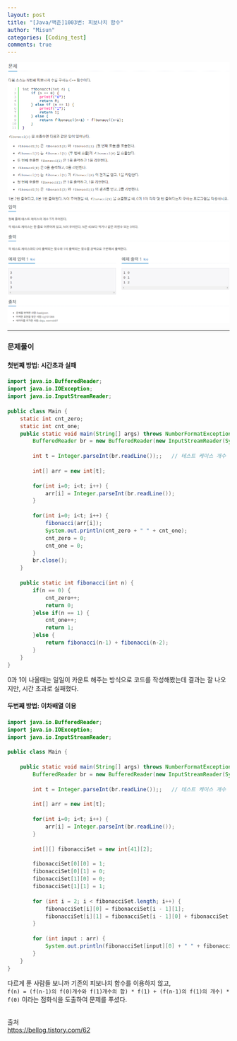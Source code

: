 ```yaml
---
layout: post
title: "[Java/백준]1003번: 피보나치 함수"
author: "Misun"
categories: [Coding_test]
comments: true
---
```


![Image with caption](../img/Coding/baekjun_1003_01.png "problem1")
![Image with caption](../img/Coding/baekjun_1003_02.png "problem2")

<hr>

### 문제풀이

#### 첫번째 방법: 시간초과 실패

```java
import java.io.BufferedReader;
import java.io.IOException;
import java.io.InputStreamReader;

public class Main {
	static int cnt_zero;
	static int cnt_one;
	public static void main(String[] args) throws NumberFormatException, IOException {
		BufferedReader br = new BufferedReader(new InputStreamReader(System.in));

		int t = Integer.parseInt(br.readLine());;	// 테스트 케이스 개수

		int[] arr = new int[t];

		for(int i=0; i<t; i++) {
			arr[i] = Integer.parseInt(br.readLine());
		}

		for(int i=0; i<t; i++) {
			fibonacci(arr[i]);
			System.out.println(cnt_zero + " " + cnt_one);
			cnt_zero = 0;
			cnt_one = 0;
		}
		br.close();
	}

	public static int fibonacci(int n) {
		if(n == 0) {
			cnt_zero++;
			return 0;
		}else if(n == 1) {
			cnt_one++;
			return 1;
		}else {
			return fibonacci(n-1) + fibonacci(n-2);
		}
	}
}
```

0과 1이 나올때는 일일이 카운트 해주는 방식으로 코드를 작성해봤는데 결과는 잘 나오지만, 시간 초과로 실패했다.<br>

#### 두번째 방법: 이차배열 이용

```java
import java.io.BufferedReader;
import java.io.IOException;
import java.io.InputStreamReader;

public class Main {

	public static void main(String[] args) throws NumberFormatException, IOException {
		BufferedReader br = new BufferedReader(new InputStreamReader(System.in));

		int t = Integer.parseInt(br.readLine());;	// 테스트 케이스 개수

		int[] arr = new int[t];

		for(int i=0; i<t; i++) {
			arr[i] = Integer.parseInt(br.readLine());
		}

		int[][] fibonacciSet = new int[41][2];

		fibonacciSet[0][0] = 1;
		fibonacciSet[0][1] = 0;
		fibonacciSet[1][0] = 0;
		fibonacciSet[1][1] = 1;

        for (int i = 2; i < fibonacciSet.length; i++) {
            fibonacciSet[i][0] = fibonacciSet[i - 1][1];
            fibonacciSet[i][1] = fibonacciSet[i - 1][0] + fibonacciSet[i - 1][1];
        }

        for (int input : arr) {
            System.out.println(fibonacciSet[input][0] + " " + fibonacciSet[input][1]);
        }
	}
}
```

다르게 푼 사람들 보니까 기존의 피보나치 함수를 이용하지 않고,<br>
`f(n) = (f(n-1)의 f(0)개수와 f(1)개수의 합) * f(1) + (f(n-1)의 f(1)의 개수) * f(0)` 이라는 점화식을 도출하여 문제를 푸셨다.<br>
<br>

출처<br>
<https://bellog.tistory.com/62>
